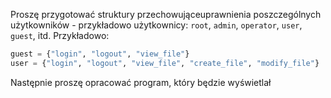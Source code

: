 Proszę przygotować struktury przechowująceuprawnienia poszczególnych użytkowników - przykładowo użytkownicy: `root`, `admin`, `operator`, `user`, `guest`, itd. Przykładowo:
```py
guest = {"login", "logout", "view_file"}
user = {"login", "logout", "view_file", "create_file", "modify_file"}
```
Następnie proszę opracować program, który będzie wyświetlał 